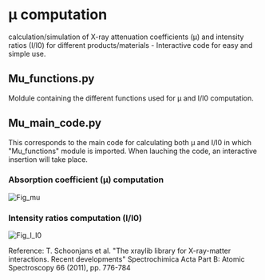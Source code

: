 # µ computation
calculation/simulation of X-ray attenuation coefficients (µ) and intensity ratios (I/I0) for different products/materials - Interactive code for easy and simple use. 
## Mu_functions.py
Moldule containing the different functions used for µ and I/I0 computation.
## Mu_main_code.py
This corresponds to the main code for calculating both µ and I/I0 in which "Mu_functions" module is imported.
When lauching the code, an interactive insertion will take place.

### Absorption coefficient (µ) computation
![Fig_mu](https://user-images.githubusercontent.com/91910429/150952246-4c2f59e6-dc53-4244-a5b3-4220e1f53833.png)

### Intensity ratios computation (I/I0)
![Fig_I_I0](https://user-images.githubusercontent.com/91910429/150952655-1bf0593a-7a50-4982-b2de-0821fa65db49.png)

Reference:
T. Schoonjans et al. "The xraylib library for X-ray-matter interactions. Recent developments" Spectrochimica Acta Part B: Atomic Spectroscopy 66 (2011), pp. 776-784


